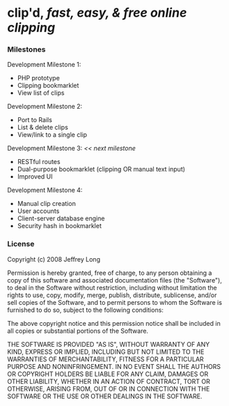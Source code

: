 clip'd, _fast, easy, & free online clipping_
============================================

### Milestones

Development Milestone 1:

* PHP prototype
* Clipping bookmarklet
* View list of clips

Development Milestone 2:

* Port to Rails
* List & delete clips
* View/link to a single clip

Development Milestone 3: _<< next milestone_

* RESTful routes
* Dual-purpose bookmarklet (clipping OR manual text input)
* Improved UI

Development Milestone 4:

* Manual clip creation
* User accounts
* Client-server database engine
* Security hash in bookmarklet

### License

Copyright (c) 2008 Jeffrey Long

Permission is hereby granted, free of charge, to any person obtaining a copy
of this software and associated documentation files (the "Software"), to deal
in the Software without restriction, including without limitation the rights
to use, copy, modify, merge, publish, distribute, sublicense, and/or sell
copies of the Software, and to permit persons to whom the Software is
furnished to do so, subject to the following conditions:

The above copyright notice and this permission notice shall be included in
all copies or substantial portions of the Software.

THE SOFTWARE IS PROVIDED "AS IS", WITHOUT WARRANTY OF ANY KIND, EXPRESS OR
IMPLIED, INCLUDING BUT NOT LIMITED TO THE WARRANTIES OF MERCHANTABILITY,
FITNESS FOR A PARTICULAR PURPOSE AND NONINFRINGEMENT. IN NO EVENT SHALL THE
AUTHORS OR COPYRIGHT HOLDERS BE LIABLE FOR ANY CLAIM, DAMAGES OR OTHER
LIABILITY, WHETHER IN AN ACTION OF CONTRACT, TORT OR OTHERWISE, ARISING FROM,
OUT OF OR IN CONNECTION WITH THE SOFTWARE OR THE USE OR OTHER DEALINGS IN
THE SOFTWARE.